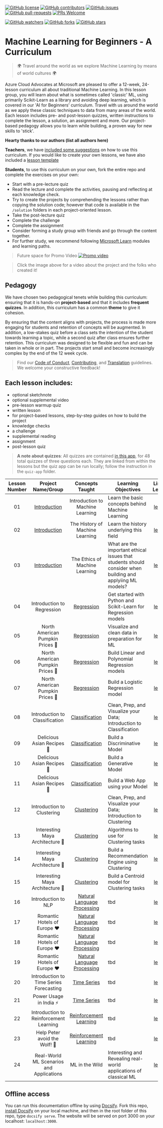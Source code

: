 [![GitHub license](https://img.shields.io/github/license/microsoft/ML-For-Beginners.svg)](https://github.com/microsoft/ML-For-Beginners/blob/master/LICENSE)
[![GitHub contributors](https://img.shields.io/github/contributors/microsoft/ML-For-Beginners.svg)](https://GitHub.com/microsoft/ML-For-Beginners/graphs/contributors/)
[![GitHub issues](https://img.shields.io/github/issues/microsoft/ML-For-Beginners.svg)](https://GitHub.com/microsoft/ML-For-Beginners/issues/)
[![GitHub pull-requests](https://img.shields.io/github/issues-pr/microsoft/ML-For-Beginners.svg)](https://GitHub.com/microsoft/ML-For-Beginners/pull/)
[![PRs Welcome](https://img.shields.io/badge/PRs-welcome-brightgreen.svg?style=flat-square)](http://makeapullrequest.com)

[![GitHub watchers](https://img.shields.io/github/watchers/microsoft/ML-For-Beginners.svg?style=social&label=Watch&maxAge=2592000)](https://GitHub.com/microsoft/ML-For-Beginners/watchers/)
[![GitHub forks](https://img.shields.io/github/forks/microsoft/ML-For-Beginners.svg?style=social&label=Fork&maxAge=2592000)](https://GitHub.com/microsoft/ML-For-Beginners/network/)
[![GitHub stars](https://img.shields.io/github/stars/microsoft/ML-For-Beginners.svg?style=social&label=Star&maxAge=2592000)](https://GitHub.com/microsoft/ML-For-Beginners/stargazers/)

# Machine Learning for Beginners - A Curriculum

> 🌍 Travel around the world as we explore Machine Learning by means of world cultures 🌍

Azure Cloud Advocates at Microsoft are pleased to offer a 12-week, 24-lesson curriculum all about traditional Machine Learning. In this lesson group, you will learn about what is sometimes called 'classic' ML, using primarily Scikit-Learn as a library and avoiding deep learning, which is covered in our 'AI for Beginners' curriculum. Travel with us around the world as we apply these classic techniques to data from many areas of the world. Each lesson includes pre- and post-lesson quizzes, written instructions to complete the lesson, a solution, an assignment and more. Our project-based pedagogy allows you to learn while building, a proven way for new skills to 'stick'.

**Hearty thanks to our authors (list all authors here)**


**Teachers**, we have [included some suggestions](for-teachers.md) on how to use this curriculum. If you would like to create your own lessons, we have also included a [lesson template](lesson-template/README.md)

**Students**, to use this curriculum on your own, fork the entire repo and complete the exercises on your own:

- Start with a pre-lecture quiz
- Read the lecture and complete the activities, pausing and reflecting at each knowledge check. 
- Try to create the projects by comprehending the lessons rather than copying the solution code; however that code is available in the `/solution` folders in each project-oriented lesson. 
- Take the post-lecture quiz
- Complete the challenge
- Complete the assignment
- Consider forming a study group with friends and go through the content together. 
- For further study, we recommend following [Microsoft Learn](https://docs.microsoft.com?WT.mc_id=academic-15963-cxa) modules and learning paths.

> Future space for Promo Video
[![Promo video](screenshot.png)](https://youtube.com/watch?v=R1wrdtmBSII "Promo video")

> Click the image above for a video about the project and the folks who created it!

## Pedagogy

We have chosen two pedagogical tenets while building this curriculum: ensuring that it is hands-on **project-based** and that it includes **frequent quizzes**. In addition, this curriculum has a common **theme** to give it cohesion.

By ensuring that the content aligns with projects, the process is made more engaging for students and retention of concepts will be augmented. In addition, a low-stakes quiz before a class sets the intention of the student towards learning a topic, while a second quiz after class ensures further retention. This curriculum was designed to be flexible and fun and can be taken in whole or in part. The projects start small and become increasingly complex by the end of the 12 week cycle.

> Find our [Code of Conduct](CODE_OF_CONDUCT.md), [Contributing](CONTRIBUTING.md), and [Translation](TRANSLATIONS.md) guidelines. We welcome your constructive feedback!
>
## Each lesson includes:

- optional sketchnote
- optional supplemental video
- pre-lesson warmup quiz
- written lesson
- for project-based lessons, step-by-step guides on how to build the project
- knowledge checks
- a challenge
- supplemental reading
- assignment
- post-lesson quiz

> **A note about quizzes**: All quizzes are contained [in this app](https://jolly-sea-0a877260f.azurestaticapps.net), for 48 total quizzes of three questions each. They are linked from within the lessons but the quiz app can be run locally; follow the instruction in the `quiz-app` folder.


| Lesson Number |            Project Name/Group            |               Concepts Taught                | Learning Objectives                                                                                        |                     Linked Lesson                     |  Author   |
| :-----------: | :--------------------------------------: | :------------------------------------------: | ---------------------------------------------------------------------------------------------------------- | :---------------------------------------------------: | :-------: |
|      01       | [Introduction](1-Introduction/README.md) |       Introduction to Machine Learning       | Learn the basic concepts behind Machine Learning                                                           |   [lesson](1-Introduction/1-intro-to-ML/README.md)    |    Amy    |
|      02       | [Introduction](1-Introduction/README.md) |       The History of Machine Learning        | Learn the history underlying this field                                                                    |  [lesson](1-Introduction/2-history-of-ML/README.md)   |    Amy    |
|      03       | [Introduction](1-Introduction/README.md) |        The Ethics of Machine Learning        | What are the important ethical issues that students should consider when building and applyiing ML models? |      [lesson](1-Introduction/3-Ethics/README.md)      |  Tomomi   |
|      04       |        Introduction to Regression        |     [Regression](2-Regression/README.md)     | Get started with Python and Scikit-Learn for Regression models                                             |       [lesson](2-Regression/1-Tools/README.md)        |    Jen    |
|      05       |     North American Pumpkin Prices 🎃      |     [Regression](2-Regression/README.md)     | Visualize and clean data in preparation for ML                                                             |        [lesson](2-Regression/2-Data/README.md)        |    Jen    |
|      06       |     North American Pumpkin Prices 🎃      |     [Regression](2-Regression/README.md)     | Build Linear and Polynomial Regression models                                                              |       [lesson](2-Regression/3-Linear/README.md)       |    Jen    |
|      07       |     North American Pumpkin Prices 🎃      |     [Regression](2-Regression/README.md)     | Build a Logistic Regression model                                                                          |      [lesson](2-Regression/4-Logistic/README.md)      |    Jen    |
|      08       |      Introduction to Classification      | [Classification](3-Classification/README.md) | Clean, Prep, and Visualize your Data; Introduction to Classification                                       |      [lesson](3-Classification/1-Data/README.md)      |  Cassie   |
|      09       |        Delicious Asian Recipes 🍜         | [Classification](3-Classification/README.md) | Build a Discriminative Model                                                                               | [lesson](3-Classification/2-Descriminative/README.md) |  Cassie   |
|      10       |        Delicious Asian Recipes 🍜         | [Classification](3-Classification/README.md) | Build a Generative Model                                                                                   |   [lesson](3-Classification/3-Generative/README.md)   |  Cassie   |
|      11       |        Delicious Asian Recipes 🍜         | [Classification](3-Classification/README.md) | Build a Web App using your Model                                                                           |    [lesson](3-Classification/4-Applied/README.md)     |  Cassie   |
|      12       |        Introduction to Clustering        |     [Clustering](4-Clustering/README.md)     | Clean, Prep, and Visualize your Data; Introduction to Clustering                                           |     [lesson](4-Clustering/1-Visualize/README.md)      |   Paige   |
|      13       |     Interesting Maya Architecture 🦜      |     [Clustering](4-Clustering/README.md)     | Algorithms to use for Clustering tasks                                                                     |     [lesson](4-Clustering/2-Algorithms/README.md)     |   Paige   |
|      14       |     Interesting Maya Architecture 🦜      |     [Clustering](4-Clustering/README.md)     | Build a Recommendation Engine using Clustering                                                             |  [lesson](4-Clustering/3-Recommendations/README.md)   |   Paige   |
|      15       |     Interesting Maya Architecture 🦜      |     [Clustering](4-Clustering/README.md)     | Build a Centroid model for Clustering tasks                                                                |       [lesson](4-Clustering/Centroid/README.md)       |   Paige   |
|      16       |           Introduction to NLP            |       [Natural Language Processing]()        | tbd                                                                                                        |                      [lesson]()                       |  Stephen  |
|      17       |       Romantic Hotels of Europe ♥️        |       [Natural Language Processing]()        | tbd                                                                                                        |                      [lesson]()                       |  Stephen  |
|      18       |       Romantic Hotels of Europe ♥️        |       [Natural Language Processing]()        | tbd                                                                                                        |                      [lesson]()                       |  Stephen  |
|      19       |       Romantic Hotels of Europe ♥️        |       [Natural Language Processing]()        | tbd                                                                                                        |                      [lesson]()                       |  Stephen  |
|      20       | Introduction to Time Series Forecasting  |               [Time Series]()                | tbd                                                                                                        |                      [lesson]()                       | Francesca |
|      21       |          Power Usage in India ⚡️          |               [Time Series]()                | tbd                                                                                                        |                      [lesson]()                       | Francesca |
|      22       |  Introduction to Reinforcement Learning  |          [Reinforcement Learning]()          | tbd                                                                                                        |                      [lesson]()                       |  Dmitry   |
|      23       |       Help Peter avoid the Wolf! 🐺       |          [Reinforcement Learning]()          | tbd                                                                                                        |                      [lesson]()                       |  Dmitry   |
|      24       | Real-World ML Scenarios and Applications |        ML in the Wild        | Interesting and Revealing real-world applications of classical ML                                                    |    [lesson](8-Real-World/2-Applications/README.md)    |    All    |
## Offline access

You can run this documentation offline by using [Docsify](https://docsify.js.org/#/). Fork this repo, [install Docsify](https://docsify.js.org/#/quickstart) on your local machine, and then in the root folder of this repo, type `docsify serve`. The website will be served on port 3000 on your localhost: `localhost:3000`.


